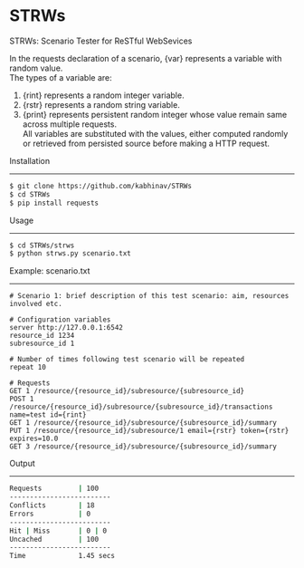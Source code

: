 STRWs
=====

STRWs: Scenario Tester for ReSTful WebSevices

In the requests declaration of a scenario, {var} represents a variable with random value.  
The types of a variable are:
 1. {rint} represents a random integer variable.
 2. {rstr} represents a random string variable.
 3. {print} represents persistent random integer whose value remain same across multiple requests.  
All variables are  substituted with the values, either computed randomly or retrieved from
persisted source before making a HTTP request.

Installation
____________
```bash
$ git clone https://github.com/kabhinav/STRWs
$ cd STRWs
$ pip install requests
```

Usage
_____
```bash
$ cd STRWs/strws
$ python strws.py scenario.txt
```

Example: scenario.txt
_____________________
```
# Scenario 1: brief description of this test scenario: aim, resources involved etc.

# Configuration variables
server http://127.0.0.1:6542
resource_id 1234
subresource_id 1

# Number of times following test scenario will be repeated
repeat 10

# Requests
GET 1 /resource/{resource_id}/subresource/{subresource_id}
POST 1 /resource/{resource_id}/subresource/{subresource_id}/transactions name=test id={rint}
GET 1 /resource/{resource_id}/subresource/{subresource_id}/summary
PUT 1 /resource/{resource_id}/subresource/1 email={rstr} token={rstr} expires=10.0
GET 3 /resource/{resource_id}/subresource/{subresource_id}/summary
```

Output
______
```bash
Requests         | 100
-------------------------
Conflicts        | 18
Errors           | 0
-------------------------
Hit | Miss       | 0 | 0
Uncached         | 100
-------------------------
Time             1.45 secs
```